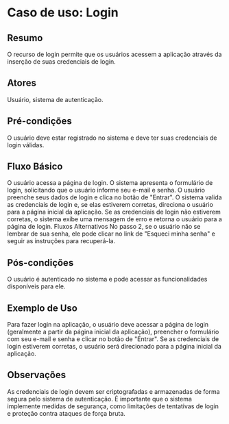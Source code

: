 # Caso de uso: Login

## Resumo
O recurso de login permite que os usuários acessem a aplicação através da inserção de suas credenciais de login.

## Atores
Usuário, sistema de autenticação.

## Pré-condições
O usuário deve estar registrado no sistema e deve ter suas credenciais de login válidas.

## Fluxo Básico
O usuário acessa a página de login.
O sistema apresenta o formulário de login, solicitando que o usuário informe seu e-mail e senha.
O usuário preenche seus dados de login e clica no botão de "Entrar".
O sistema valida as credenciais de login e, se elas estiverem corretas, direciona o usuário para a página inicial da aplicação.
Se as credenciais de login não estiverem corretas, o sistema exibe uma mensagem de erro e retorna o usuário para a página de login.
Fluxos Alternativos
No passo 2, se o usuário não se lembrar de sua senha, ele pode clicar no link de "Esqueci minha senha" e seguir as instruções para recuperá-la.

## Pós-condições
O usuário é autenticado no sistema e pode acessar as funcionalidades disponíveis para ele.

## Exemplo de Uso
Para fazer login na aplicação, o usuário deve acessar a página de login (geralmente a partir da página inicial da aplicação), preencher o formulário com seu e-mail e senha e clicar no botão de "Entrar". Se as credenciais de login estiverem corretas, o usuário será direcionado para a página inicial da aplicação.

## Observações
As credenciais de login devem ser criptografadas e armazenadas de forma segura pelo sistema de autenticação.
É importante que o sistema implemente medidas de segurança, como limitações de tentativas de login e proteção contra ataques de força bruta.